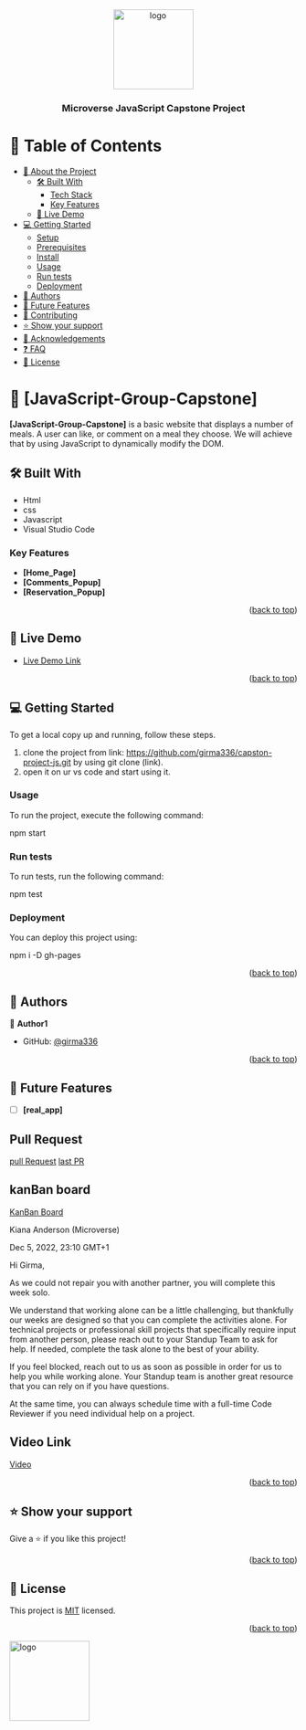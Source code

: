 <div align="center">

  <img src="murple_logo.png" alt="logo" width="140"  height="auto" />
  <br/>

  <h3><b>Microverse JavaScript Capstone Project</b></h3>

</div>


# 📗 Table of Contents

- [📖 About the Project](#about-project)
  - [🛠 Built With](#built-with)
    - [Tech Stack](#tech-stack)
    - [Key Features](#key-features)
  - [🚀 Live Demo](#live-demo)
- [💻 Getting Started](#getting-started)
  - [Setup](#setup)
  - [Prerequisites](#prerequisites)
  - [Install](#install)
  - [Usage](#usage)
  - [Run tests](#run-tests)
  - [Deployment](#triangular_flag_on_post-deployment)
- [👥 Authors](#authors)
- [🔭 Future Features](#future-features)
- [🤝 Contributing](#contributing)
- [⭐️ Show your support](#support)
- [🙏 Acknowledgements](#acknowledgements)
- [❓ FAQ](#faq)
- [📝 License](#license)


# 📖 [JavaScript-Group-Capstone] <a name="about-project"></a>


**[JavaScript-Group-Capstone]** is a basic website that displays a number of meals. A user can like, or comment on a meal they choose. We will achieve that by using JavaScript to dynamically modify the DOM.

## 🛠 Built With <a name="built-with"></a>

- Html
- css
- Javascript
- Visual Studio Code


### Key Features <a name="key-features"></a>

- **[Home_Page]**
- **[Comments_Popup]**
- **[Reservation_Popup]**

<p align="right">(<a href="#readme-top">back to top</a>)</p>


## 🚀 Live Demo <a name="live-demo"></a>


- [Live Demo Link](https://girma336.github.io/capston-project-js)

<p align="right">(<a href="#readme-top">back to top</a>)</p>


## 💻 Getting Started <a name="getting-started"></a>

To get a local copy up and running, follow these steps.
1. clone the project from link: https://github.com/girma336/capston-project-js.git by using git clone (link).
2. open it on ur vs code and start using it. 


### Usage

To run the project, execute the following command:

npm start

### Run tests

To run tests, run the following command:

npm test

### Deployment

You can deploy this project using:

npm i -D gh-pages

<p align="right">(<a href="#readme-top">back to top</a>)</p>


## 👥 Authors <a name="authors"></a>

👤 **Author1**

- GitHub: [@girma336](https://github.com/girma336)

<p align="right">(<a href="#readme-top">back to top</a>)</p>

## 🔭 Future Features <a name="future-features"></a>

- [ ] **[real_app]**

## Pull Request
[pull Request](https://github.com/girma336/capston-project-js/pull/22)
[last PR](https://github.com/girma336/capston-project-js/pull/30)

## kanBan board
[KanBan Board](https://github.com/girma336/capston-project-js/projects/1)



	
Kiana Anderson (Microverse)

Dec 5, 2022, 23:10 GMT+1

Hi Girma,
 
As we could not repair you with another partner, you will complete this week solo.
 
We understand that working alone can be a little challenging, but thankfully our weeks are designed so that you can complete the activities alone. For technical projects or professional skill projects that specifically require input from another person, please reach out to your Standup Team to ask for help. If needed, complete the task alone to the best of your ability. 
 
If you feel blocked, reach out to us as soon as possible in order for us to help you while working alone. Your Standup team is another great resource that you can rely on if you have questions.
 
At the same time, you can always schedule time with a full-time Code Reviewer if you need individual help on a project.

## Video Link 
[Video](https://drive.google.com/file/d/1QFhlBqi4RH_55V5sI2d_tyqCRJPTKWs0/view?usp=share_link)
<p align="right">(<a href="#readme-top">back to top</a>)</p>


## ⭐️ Show your support <a name="support"></a>

Give a ⭐️ if you like this project!

<p align="right">(<a href="#readme-top">back to top</a>)</p>


## 📝 License <a name="license"></a>

This project is [MIT](./LICENSE) licensed.


<p align="right">(<a href="#readme-top">back to top</a>)</p>


 <img src="murple_logo.png" alt="logo" width="140"  height="auto" />
  <br/>